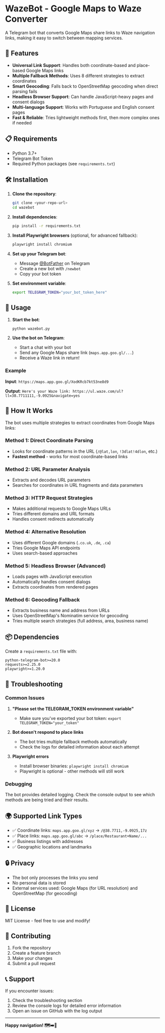 # WazeBot - Google Maps to Waze Converter

A Telegram bot that converts Google Maps share links to Waze navigation links, making it easy to switch between mapping services.

## 🚀 Features

- **Universal Link Support**: Handles both coordinate-based and place-based Google Maps links
- **Multiple Fallback Methods**: Uses 8 different strategies to extract coordinates
- **Smart Geocoding**: Falls back to OpenStreetMap geocoding when direct parsing fails
- **Headless Browser Support**: Can handle JavaScript-heavy pages and consent dialogs
- **Multi-language Support**: Works with Portuguese and English consent pages
- **Fast & Reliable**: Tries lightweight methods first, then more complex ones if needed

## 📋 Requirements

- Python 3.7+
- Telegram Bot Token
- Required Python packages (see `requirements.txt`)

## 🛠️ Installation

1. **Clone the repository**:
   ```bash
   git clone <your-repo-url>
   cd wazebot
   ```

2. **Install dependencies**:
   ```bash
   pip install -r requirements.txt
   ```

3. **Install Playwright browsers** (optional, for advanced fallback):
   ```bash
   playwright install chromium
   ```

4. **Set up your Telegram bot**:
   - Message [@BotFather](https://t.me/botfather) on Telegram
   - Create a new bot with `/newbot`
   - Copy your bot token

5. **Set environment variable**:
   ```bash
   export TELEGRAM_TOKEN="your_bot_token_here"
   ```

## 🚀 Usage

1. **Start the bot**:
   ```bash
   python wazebot.py
   ```

2. **Use the bot on Telegram**:
   - Start a chat with your bot
   - Send any Google Maps share link (`maps.app.goo.gl/...`)
   - Receive a Waze link in return!

### Example

**Input**: `https://maps.app.goo.gl/XodKRcb7kt53ne8d9`

**Output**: `Here's your Waze link: https://ul.waze.com/ul?ll=38.7711111,-9.0925&navigate=yes`

## 🔧 How It Works

The bot uses multiple strategies to extract coordinates from Google Maps links:

### Method 1: Direct Coordinate Parsing
- Looks for coordinate patterns in the URL (`/@lat,lon`, `!3dlat!4dlon`, etc.)
- **Fastest method** - works for most coordinate-based links

### Method 2: URL Parameter Analysis
- Extracts and decodes URL parameters
- Searches for coordinates in URL fragments and data parameters

### Method 3: HTTP Request Strategies
- Makes additional requests to Google Maps URLs
- Tries different domains and URL formats
- Handles consent redirects automatically

### Method 4: Alternative Resolution
- Uses different Google domains (`.co.uk`, `.de`, `.ca`)
- Tries Google Maps API endpoints
- Uses search-based approaches

### Method 5: Headless Browser (Advanced)
- Loads pages with JavaScript execution
- Automatically handles consent dialogs
- Extracts coordinates from rendered pages

### Method 6: Geocoding Fallback
- Extracts business name and address from URLs
- Uses OpenStreetMap's Nominatim service for geocoding
- Tries multiple search strategies (full address, area, business name)

## 📦 Dependencies

Create a `requirements.txt` file with:

```
python-telegram-bot>=20.0
requests>=2.25.0
playwright>=1.20.0
```

## 🐛 Troubleshooting

### Common Issues

1. **"Please set the TELEGRAM_TOKEN environment variable"**
   - Make sure you've exported your bot token: `export TELEGRAM_TOKEN="your_token"`

2. **Bot doesn't respond to place links**
   - The bot tries multiple fallback methods automatically
   - Check the logs for detailed information about each attempt

3. **Playwright errors**
   - Install browser binaries: `playwright install chromium`
   - Playwright is optional - other methods will still work

### Debugging

The bot provides detailed logging. Check the console output to see which methods are being tried and their results.

## 🌍 Supported Link Types

- ✅ Coordinate links: `maps.app.goo.gl/xyz` → `/@38.7711,-9.0925,17z`
- ✅ Place links: `maps.app.goo.gl/abc` → `/place/Restaurant+Name/...`
- ✅ Business listings with addresses
- ✅ Geographic locations and landmarks

## 🔒 Privacy

- The bot only processes the links you send
- No personal data is stored
- External services used: Google Maps (for URL resolution) and OpenStreetMap (for geocoding)

## 📄 License

MIT License - feel free to use and modify!

## 🤝 Contributing

1. Fork the repository
2. Create a feature branch
3. Make your changes
4. Submit a pull request

## 📞 Support

If you encounter issues:
1. Check the troubleshooting section
2. Review the console logs for detailed error information
3. Open an issue on GitHub with the log output

---

**Happy navigation! 🗺️➡️🚗** 